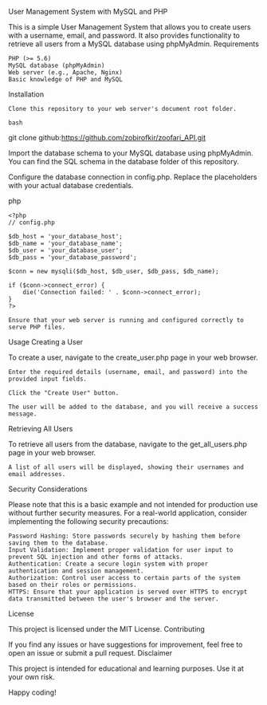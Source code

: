 User Management System with MySQL and PHP

This is a simple User Management System that allows you to create users with a username, email, and password. It also provides functionality to retrieve all users from a MySQL database using phpMyAdmin.
Requirements

    PHP (>= 5.6)
    MySQL database (phpMyAdmin)
    Web server (e.g., Apache, Nginx)
    Basic knowledge of PHP and MySQL

Installation

    Clone this repository to your web server's document root folder.

    bash

git clone github:https://github.com/zobirofkir/zoofari_API.git

Import the database schema to your MySQL database using phpMyAdmin. You can find the SQL schema in the database folder of this repository.

Configure the database connection in config.php. Replace the placeholders with your actual database credentials.

php

    <?php
    // config.php

    $db_host = 'your_database_host';
    $db_name = 'your_database_name';
    $db_user = 'your_database_user';
    $db_pass = 'your_database_password';

    $conn = new mysqli($db_host, $db_user, $db_pass, $db_name);

    if ($conn->connect_error) {
        die('Connection failed: ' . $conn->connect_error);
    }
    ?>

    Ensure that your web server is running and configured correctly to serve PHP files.

Usage
Creating a User

To create a user, navigate to the create_user.php page in your web browser.

    Enter the required details (username, email, and password) into the provided input fields.

    Click the "Create User" button.

    The user will be added to the database, and you will receive a success message.

Retrieving All Users

To retrieve all users from the database, navigate to the get_all_users.php page in your web browser.

    A list of all users will be displayed, showing their usernames and email addresses.

Security Considerations

Please note that this is a basic example and not intended for production use without further security measures. For a real-world application, consider implementing the following security precautions:

    Password Hashing: Store passwords securely by hashing them before saving them to the database.
    Input Validation: Implement proper validation for user input to prevent SQL injection and other forms of attacks.
    Authentication: Create a secure login system with proper authentication and session management.
    Authorization: Control user access to certain parts of the system based on their roles or permissions.
    HTTPS: Ensure that your application is served over HTTPS to encrypt data transmitted between the user's browser and the server.

License

This project is licensed under the MIT License.
Contributing

If you find any issues or have suggestions for improvement, feel free to open an issue or submit a pull request.
Disclaimer

This project is intended for educational and learning purposes. Use it at your own risk.

Happy coding!

